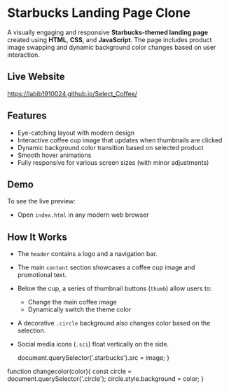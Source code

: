 # Starbucks Landing Page Clone

A visually engaging and responsive **Starbucks-themed landing page** created using **HTML**, **CSS**, and **JavaScript**. The page includes product image swapping and dynamic background color changes based on user interaction.

## Live Website
https://labib1910024.github.io/Select_Coffee/

## Features

- Eye-catching layout with modern design
- Interactive coffee cup image that updates when thumbnails are clicked
- Dynamic background color transition based on selected product
- Smooth hover animations
- Fully responsive for various screen sizes (with minor adjustments)

##  Demo

To see the live preview:
- Open `index.html` in any modern web browser


## How It Works

- The `header` contains a logo and a navigation bar.
- The main `content` section showcases a coffee cup image and promotional text.
- Below the cup, a series of thumbnail buttons (`thumb`) allow users to:
  - Change the main coffee image
  - Dynamically switch the theme color
- A decorative `.circle` background also changes color based on the selection.
- Social media icons (`.sci`) float vertically on the side.

    document.querySelector('.starbucks').src = image;
}

function changecolor(color){
    const circle = document.querySelector('.circle');
    circle.style.background = color;
}

